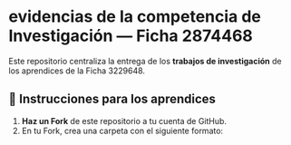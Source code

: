 # evidencias de la competencia de Investigación — Ficha 2874468

Este repositorio centraliza la entrega de los **trabajos de investigación** de los aprendices de la Ficha 3229648.

## 📌 Instrucciones para los aprendices

1. **Haz un Fork** de este repositorio a tu cuenta de GitHub.
2. En tu Fork, crea una carpeta con el siguiente formato:
